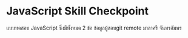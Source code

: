# JavaScript Skill Checkpoint

แบบทดสอบ JavaScript ซึ่งมีทั้งหมด 2 ข้อ
ข้อมูลผู้สอบgit remote
มาลาศรี จันทรอัมพร
